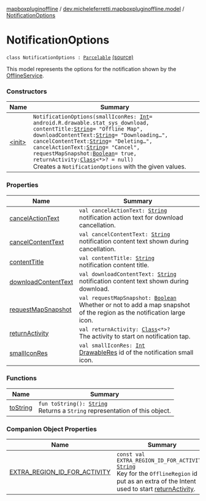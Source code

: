 [mapboxpluginoffline](../../index.md) / [dev.micheleferretti.mapboxpluginoffline.model](../index.md) / [NotificationOptions](./index.md)

# NotificationOptions

`class NotificationOptions : `[`Parcelable`](https://developer.android.com/reference/android/os/Parcelable.html) [(source)](https://github.com/xit0c/mapbox-plugin-offline/tree/master/mapboxpluginoffline/src/main/java/dev/micheleferretti/mapboxpluginoffline/model/NotificationOptions.kt#L21)

This model represents the options for the notification shown by
the [OfflineService](../../dev.micheleferretti.mapboxpluginoffline/-offline-service/index.md).

### Constructors

| Name | Summary |
|---|---|
| [&lt;init&gt;](-init-.md) | `NotificationOptions(smallIconRes: `[`Int`](https://kotlinlang.org/api/latest/jvm/stdlib/kotlin/-int/index.html)` = android.R.drawable.stat_sys_download, contentTitle: `[`String`](https://kotlinlang.org/api/latest/jvm/stdlib/kotlin/-string/index.html)` = "Offline Map", downloadContentText: `[`String`](https://kotlinlang.org/api/latest/jvm/stdlib/kotlin/-string/index.html)` = "Downloading…", cancelContentText: `[`String`](https://kotlinlang.org/api/latest/jvm/stdlib/kotlin/-string/index.html)` = "Deleting…", cancelActionText: `[`String`](https://kotlinlang.org/api/latest/jvm/stdlib/kotlin/-string/index.html)` = "Cancel", requestMapSnapshot: `[`Boolean`](https://kotlinlang.org/api/latest/jvm/stdlib/kotlin/-boolean/index.html)` = true, returnActivity: `[`Class`](https://developer.android.com/reference/java/lang/Class.html)`<*>? = null)`<br>Creates a `NotificationOptions` with the given values. |

### Properties

| Name | Summary |
|---|---|
| [cancelActionText](cancel-action-text.md) | `val cancelActionText: `[`String`](https://kotlinlang.org/api/latest/jvm/stdlib/kotlin/-string/index.html)<br>notification action text for download cancellation. |
| [cancelContentText](cancel-content-text.md) | `val cancelContentText: `[`String`](https://kotlinlang.org/api/latest/jvm/stdlib/kotlin/-string/index.html)<br>notification content text shown during cancellation. |
| [contentTitle](content-title.md) | `val contentTitle: `[`String`](https://kotlinlang.org/api/latest/jvm/stdlib/kotlin/-string/index.html)<br>notification content title. |
| [downloadContentText](download-content-text.md) | `val downloadContentText: `[`String`](https://kotlinlang.org/api/latest/jvm/stdlib/kotlin/-string/index.html)<br>notification content text shown during download. |
| [requestMapSnapshot](request-map-snapshot.md) | `val requestMapSnapshot: `[`Boolean`](https://kotlinlang.org/api/latest/jvm/stdlib/kotlin/-boolean/index.html)<br>Whether or not to add a map snapshot of the region as the notification large icon. |
| [returnActivity](return-activity.md) | `val returnActivity: `[`Class`](https://developer.android.com/reference/java/lang/Class.html)`<*>?`<br>The activity to start on notification tap. |
| [smallIconRes](small-icon-res.md) | `val smallIconRes: `[`Int`](https://kotlinlang.org/api/latest/jvm/stdlib/kotlin/-int/index.html)<br>[DrawableRes](https://developer.android.com/reference/androidx/annotation/DrawableRes.html) id of the notification small icon. |

### Functions

| Name | Summary |
|---|---|
| [toString](to-string.md) | `fun toString(): `[`String`](https://kotlinlang.org/api/latest/jvm/stdlib/kotlin/-string/index.html)<br>Returns a `String` representation of this object. |

### Companion Object Properties

| Name | Summary |
|---|---|
| [EXTRA_REGION_ID_FOR_ACTIVITY](-e-x-t-r-a_-r-e-g-i-o-n_-i-d_-f-o-r_-a-c-t-i-v-i-t-y.md) | `const val EXTRA_REGION_ID_FOR_ACTIVITY: `[`String`](https://kotlinlang.org/api/latest/jvm/stdlib/kotlin/-string/index.html)<br>Key for the `OfflineRegion` id put as an extra of the Intent used to start [returnActivity](return-activity.md). |
